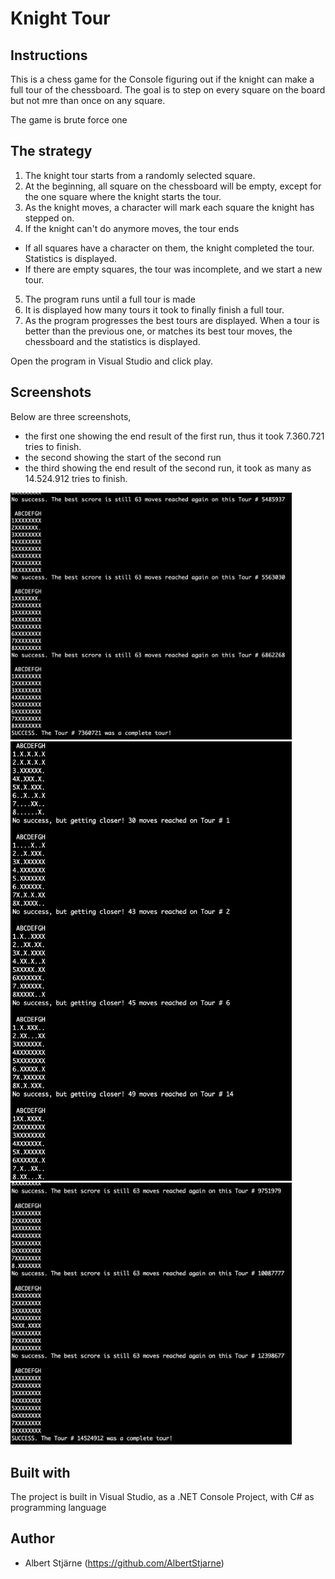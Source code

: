 # Knight Tour

## Instructions
This is a chess game for the Console figuring out if the knight can make a full tour of the chessboard. The goal is to step on every square on the board but not mre than once on any square.

The game is brute force one 

## The strategy
1. The knight tour starts from a randomly selected square.
2. At the beginning, all square on the chessboard will be empty, except for the one square where the knight starts the tour.
3. As the knight moves, a character will mark each square the knight has stepped on.
4. If the knight can't do anymore moves, the tour ends
 - If all squares have a character on them, the knight completed the tour. Statistics is displayed.
 - If there are empty squares, the tour was incomplete, and we start a new tour.
 5. The program runs until a full tour is made
 6. It is displayed how many tours it took to finally finish a full tour.
 7. As the program progresses the best tours are displayed. When a tour is better than the previous one, or matches its best  tour moves, the chessboard and the statistics is displayed.

Open the program in Visual Studio and click play.

## Screenshots

Below are three screenshots,
- the first one showing the end result of the first run, thus it took 7.360.721 tries to finish.
- the second showing the start of the second run
- the third showing the end result of the second run, it took as many as 14.524.912 tries to finish.

<img src="KnightTour-run1-end.png" width=450>

<img src="KnightTour-run2-start.png" width=450>

<img src="KnightTour-run2-end.png" width=450>

## Built with
The project is built in Visual Studio, as a .NET Console Project, with C# as programming language

## Author
* Albert Stjärne (https://github.com/AlbertStjarne)
